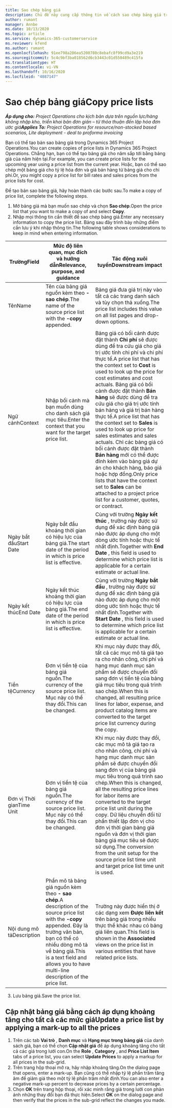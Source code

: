 ```yaml
---
title: Sao chép bảng giá
description: Chủ đề này cung cấp thông tin về cách sao chép bảng giá trong Project Operations.
author: rumant
manager: Annbe
ms.date: 10/13/2020
ms.topic: article
ms.service: dynamics-365-customerservice
ms.reviewer: kfend
ms.author: rumant
ms.openlocfilehash: 91ee798a206ea5200780c8ebafc8f99cd9a3e219
ms.sourcegitcommit: 5c4c9bf3ba018562d6cb3443c01d550489c415fa
ms.translationtype: HT
ms.contentlocale: vi-VN
ms.lasthandoff: 10/16/2020
ms.locfileid: "4087147"
---
```

# <a name="copy-price-lists"></a><span data-ttu-id="11a48-103">Sao chép bảng giá</span><span class="sxs-lookup"><span data-stu-id="11a48-103">Copy price lists</span></span>

<span data-ttu-id="11a48-104">_**Áp dụng cho:** Project Operations cho kịch bản dựa trên nguồn lực/hàng không nhập kho, triển khai bản đơn giản – từ thỏa thuận đến lập hóa đơn ước giá_</span><span class="sxs-lookup"><span data-stu-id="11a48-104">_**Applies To:** Project Operations for resource/non-stocked based scenarios, Lite deployment - deal to proforma invoicing_</span></span>

<span data-ttu-id="11a48-105">Bạn có thể tạo bản sao bảng giá trong Dynamics 365 Project Operations.</span><span class="sxs-lookup"><span data-stu-id="11a48-105">You can create copies of price lists in Dynamics 365 Project Operations.</span></span> <span data-ttu-id="11a48-106">Chẳng hạn, bạn có thể tạo bảng giá cho năm sắp tới bằng bảng giá của năm hiện tại.</span><span class="sxs-lookup"><span data-stu-id="11a48-106">For example, you can create price lists for the upcoming year using a price list from the current year.</span></span>  <span data-ttu-id="11a48-107">Hoặc, bạn có thể sao chép một bảng giá cho tỷ lệ hóa đơn và giá bán hàng từ bảng giá cho chi phí.</span><span class="sxs-lookup"><span data-stu-id="11a48-107">Or, you might copy a price list for bill rates and sales prices from the price lists for cost.</span></span> 

<span data-ttu-id="11a48-108">Để tạo bản sao bảng giá, hãy hoàn thành các bước sau.</span><span class="sxs-lookup"><span data-stu-id="11a48-108">To make a copy of price list, complete the following steps.</span></span>

1. <span data-ttu-id="11a48-109">Mở bảng giá mà bạn muốn sao chép và chọn **Sao chép**.</span><span class="sxs-lookup"><span data-stu-id="11a48-109">Open the price list that you want to make a copy of and select **Copy**.</span></span>
2. <span data-ttu-id="11a48-110">Nhập mọi thông tin cần thiết để sao chép bảng giá.</span><span class="sxs-lookup"><span data-stu-id="11a48-110">Enter any necessary information to copy the price list.</span></span> <span data-ttu-id="11a48-111">Bảng sau đây trình bày những điểm cần lưu ý khi nhập thông tin.</span><span class="sxs-lookup"><span data-stu-id="11a48-111">The following table shows considerations to keep in mind when entering information.</span></span>

| <span data-ttu-id="11a48-112">Trường</span><span class="sxs-lookup"><span data-stu-id="11a48-112">Field</span></span> | <span data-ttu-id="11a48-113">Mức độ liên quan, mục đích và hướng dẫn</span><span class="sxs-lookup"><span data-stu-id="11a48-113">Relevance, purpose, and guidance</span></span> | <span data-ttu-id="11a48-114">Tác động xuôi tuyến</span><span class="sxs-lookup"><span data-stu-id="11a48-114">Downstream impact</span></span> |
| --- | --- | --- |
| <span data-ttu-id="11a48-115">Tên</span><span class="sxs-lookup"><span data-stu-id="11a48-115">Name</span></span> | <span data-ttu-id="11a48-116">Tên của bảng giá nguồn kèm theo **- sao chép**.</span><span class="sxs-lookup"><span data-stu-id="11a48-116">The name of the source price list with the **-copy** appended.</span></span> | <span data-ttu-id="11a48-117">Bảng giá đưa giá trị này vào tất cả các trang danh sách và tùy chọn thả xuống.</span><span class="sxs-lookup"><span data-stu-id="11a48-117">The price list includes this value on all list pages and drop-down options.</span></span> |
| <span data-ttu-id="11a48-118">Ngữ cảnh</span><span class="sxs-lookup"><span data-stu-id="11a48-118">Context</span></span> | <span data-ttu-id="11a48-119">Nhập bối cảnh mà bạn muốn dùng cho danh sách giá mục tiêu.</span><span class="sxs-lookup"><span data-stu-id="11a48-119">Enter the context that you want for the target price list.</span></span> | <span data-ttu-id="11a48-120">Bảng giá có bối cảnh được đặt thành **Chi phí** sẽ được dùng để tra cứu giá cho giá trị ước tính chi phí và chi phí thực tế.</span><span class="sxs-lookup"><span data-stu-id="11a48-120">A price list that has the context set to **Cost** is used to look up the price for cost estimates and cost actuals.</span></span> <span data-ttu-id="11a48-121">Bảng giá có bối cảnh được đặt thành **Bán hàng** sẽ được dùng để tra cứu giá cho giá trị ước tính bán hàng và giá trị bán hàng thực tế.</span><span class="sxs-lookup"><span data-stu-id="11a48-121">A price list that has the context set to **Sales** is used to look up price for sales estimates and sales actuals.</span></span> <span data-ttu-id="11a48-122">Chỉ các bảng giá có bối cảnh được đặt thành **Bán hàng** mới có thể được đính kèm vào bảng giá dự án cho khách hàng, báo giá hoặc hợp đồng.</span><span class="sxs-lookup"><span data-stu-id="11a48-122">Only price lists that have the context set to **Sales** can be attached to a project price list for a customer, quotes, or contract.</span></span> |
| <span data-ttu-id="11a48-123">Ngày bắt đầu</span><span class="sxs-lookup"><span data-stu-id="11a48-123">Start Date</span></span> | <span data-ttu-id="11a48-124">Ngày bắt đầu khoảng thời gian có hiệu lực của bảng giá.</span><span class="sxs-lookup"><span data-stu-id="11a48-124">The start date of the period in which is price list is effective.</span></span> | <span data-ttu-id="11a48-125">Cùng với trường **Ngày kết thúc** , trường này được sử dụng để xác định bảng giá nào được áp dụng cho một dòng ước tính hoặc thực tế nhất định.</span><span class="sxs-lookup"><span data-stu-id="11a48-125">Together with **End Date** , this field is used to determine which price list is applicable for a certain estimate or actual line.</span></span> |
| <span data-ttu-id="11a48-126">Ngày kết thúc</span><span class="sxs-lookup"><span data-stu-id="11a48-126">End Date</span></span> | <span data-ttu-id="11a48-127">Ngày kết thúc khoảng thời gian có hiệu lực của bảng giá.</span><span class="sxs-lookup"><span data-stu-id="11a48-127">The end date of the period in which is price list is effective.</span></span> | <span data-ttu-id="11a48-128">Cùng với trường **Ngày bắt đầu** , trường này được sử dụng để xác định bảng giá nào được áp dụng cho một dòng ước tính hoặc thực tế nhất định.</span><span class="sxs-lookup"><span data-stu-id="11a48-128">Together with **Start Date** , this field is used to determine which price list is applicable for a certain estimate or actual line.</span></span> |
| <span data-ttu-id="11a48-129">Tiền tệ</span><span class="sxs-lookup"><span data-stu-id="11a48-129">Currency</span></span> | <span data-ttu-id="11a48-130">Đơn vị tiền tệ của bảng giá nguồn.</span><span class="sxs-lookup"><span data-stu-id="11a48-130">The currency of the source price list.</span></span> <span data-ttu-id="11a48-131">Mục này có thể thay đổi.</span><span class="sxs-lookup"><span data-stu-id="11a48-131">This can be changed.</span></span> | <span data-ttu-id="11a48-132">Khi mục này được thay đổi, tất cả các mục mô tả giá tạo ra cho nhân công, chi phí và hạng mục danh mục sản phẩm sẽ được chuyển đổi sang đơn vị tiền tệ của bảng giá mục tiêu trong quá trình sao chép.</span><span class="sxs-lookup"><span data-stu-id="11a48-132">When this is changed, all resulting price lines for labor, expense, and product catalog items are converted to the target price list currency during the copy.</span></span> |
| <span data-ttu-id="11a48-133">Đơn vị Thời gian</span><span class="sxs-lookup"><span data-stu-id="11a48-133">Time Unit</span></span> | <span data-ttu-id="11a48-134">Đơn vị tiền tệ của bảng giá nguồn.</span><span class="sxs-lookup"><span data-stu-id="11a48-134">The currency of the source price list.</span></span> <span data-ttu-id="11a48-135">Mục này có thể thay đổi.</span><span class="sxs-lookup"><span data-stu-id="11a48-135">This can be changed.</span></span> | <span data-ttu-id="11a48-136">Khi mục này được thay đổi, các mục mô tả giá tạo ra cho nhân công, chi phí và hạng mục danh mục sản phẩm sẽ được chuyển đổi sang đơn vị của bảng giá mục tiêu trong quá trình sao chép.</span><span class="sxs-lookup"><span data-stu-id="11a48-136">When this is changed, all the resulting price lines for labor items are converted to the target price list unit during the copy.</span></span> <span data-ttu-id="11a48-137">Dữ liệu chuyển đổi từ phần thiết lập đơn vị cho đơn vị thời gian bảng giá nguồn và đơn vị thời gian bảng giá mục tiêu sẽ được sử dụng.</span><span class="sxs-lookup"><span data-stu-id="11a48-137">The conversion from the unit setup for the source price list time unit and target price list time unit is used.</span></span> |
| <span data-ttu-id="11a48-138">Nội dung mô tả</span><span class="sxs-lookup"><span data-stu-id="11a48-138">Description</span></span> | <span data-ttu-id="11a48-139">Phần mô tả bảng giá nguồn kèm theo **- sao chép**.</span><span class="sxs-lookup"><span data-stu-id="11a48-139">A description of the source price list with the **-copy** appended.</span></span> <span data-ttu-id="11a48-140">Đây là trường văn bản, bạn có thể có nhiều dòng mô tả về bảng giá.</span><span class="sxs-lookup"><span data-stu-id="11a48-140">This is a text field and allows you to have multi-line description of the price list.</span></span> | <span data-ttu-id="11a48-141">Trường này được hiển thị ở các dạng xem **Được liên kết** trên bảng giá trong nhiều thực thể khác nhau có bảng giá liên quan.</span><span class="sxs-lookup"><span data-stu-id="11a48-141">This field is shown in the **Associated** views on the price list in various entities that have related price lists.</span></span> |

3. <span data-ttu-id="11a48-142">Lưu bảng giá.</span><span class="sxs-lookup"><span data-stu-id="11a48-142">Save the price list.</span></span> 

## <a name="update-a-price-list-by-applying-a-mark-up-to-all-the-prices"></a><span data-ttu-id="11a48-143">Cập nhật bảng giá bằng cách áp dụng khoảng tăng cho tất cả các mức giá</span><span class="sxs-lookup"><span data-stu-id="11a48-143">Update a price list by applying a mark-up to all the prices</span></span>

1. <span data-ttu-id="11a48-144">Trên các tab **Vai trò** , **Danh mục** và **Hạng mục trong bảng giá** của danh sách giá, bạn có thể chọn **Cập nhật giá** để áp dụng khoảng tăng cho tất cả các giá trong lưới con.</span><span class="sxs-lookup"><span data-stu-id="11a48-144">On the **Role** , **Category** , and **Price List Item** tabs of a price list, you can select **Update Prices** to apply a markup for all prices in the sub-grid.</span></span> 
2. <span data-ttu-id="11a48-145">Trên trang hộp thoại mở ra, hãy nhập khoảng tăng.</span><span class="sxs-lookup"><span data-stu-id="11a48-145">On the dialog page that opens, enter a mark-up.</span></span> <span data-ttu-id="11a48-146">Bạn cũng có thể nhập tỷ lệ phần trăm tăng âm để giảm giá theo một tỷ lệ phần trăm nhất định.</span><span class="sxs-lookup"><span data-stu-id="11a48-146">You can also enter a negative mark-up percent to decrease prices by a certain percentage.</span></span> 
3. <span data-ttu-id="11a48-147">Chọn **OK** trên trang hộp thoại, rồi xác minh rằng giá trong lưới con phản ánh những thay đổi bạn đã thực hiện.</span><span class="sxs-lookup"><span data-stu-id="11a48-147">Select **OK** on the dialog page and then verify that the prices in the sub-grid reflect the changes you made.</span></span>
